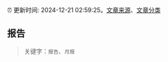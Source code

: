 :alarm_clock: 更新时间: 2024-12-21 02:59:25。[文章来源](/README.md)、[文章分类](/TAGS.md)

## 报告


> 关键字：`报告`、`月报`



